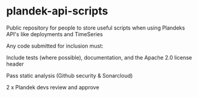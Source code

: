 # plandek-api-scripts
Public repository for people to store useful scripts when using Plandeks API's like deployments and TimeSeries

Any code submitted for inclusion must: 

Include tests (where possible), documentation, and the Apache 2.0 license header

Pass static analysis (Github security & Sonarcloud)

2 x Plandek devs review and approve
